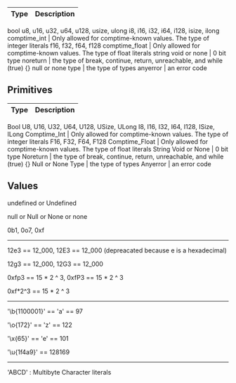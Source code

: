 Type | Description
---- | :---------:
bool
u8, u16, u32, u64, u128, usize, ulong
i8, i16, i32, i64, i128, isize, ilong
comptime_int | Only allowed for comptime-known values. The type of integer literals
f16, f32, f64, f128
comptime_float | Only allowed for comptime-known values. The type of float literals
string
void or none | 0 bit type
noreturn | the type of break, continue, return, unreachable, and while (true) {}
null or none
type | the type of types
anyerror | an error code

## Primitives
Type | Description
---- | :---------:
Bool
U8, U16, U32, U64, U128, USize, ULong
I8, I16, I32, I64, I128, ISize, ILong
Comptime_Int | Only allowed for comptime-known values. The type of integer literals
F16, F32, F64, F128
Comptime_Float | Only allowed for comptime-known values. The type of float literals
String
Void or None | 0 bit type
Noreturn | the type of break, continue, return, unreachable, and while (true) {}
Null or None
Type | the type of types
Anyerror | an error code

## Values
undefined or Undefined

null or Null or None or none

0b1, 0o7, 0xf

___

12e3 == 12_000, 12E3 == 12_000 (depreacated because e is a hexadecimal)

12g3 == 12_000, 12G3 == 12_000

0xfp3 == 15 * 2 ^ 3, 0xfP3 == 15 * 2 ^ 3

0xf*2^3 == 15 * 2 ^ 3

___

'\b{1100001}' == 'a' == 97

'\o{172}' == 'z' == 122

'\x{65}' == 'e' == 101

'\u{1f4a9}' == 128169

___

'ABCD' : Multibyte Character literals
